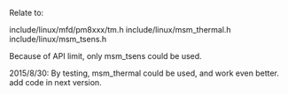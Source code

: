 Relate to:

include/linux/mfd/pm8xxx/tm.h
include/linux/msm_thermal.h
include/linux/msm_tsens.h

Because of API limit, only msm_tsens could be used.

2015/8/30:
By testing, msm_thermal could be used, and work even better.
add code in next version.
